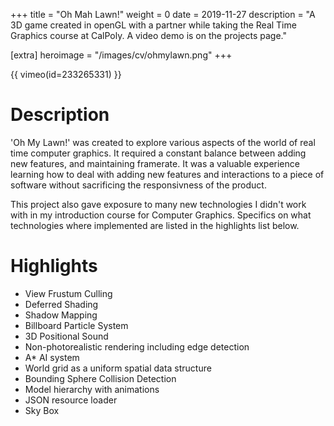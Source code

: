 +++
title = "Oh Mah Lawn!"
weight = 0
date = 2019-11-27
description = "A 3D game created in openGL with a partner while taking the Real Time Graphics course at CalPoly. A video demo is on the projects page."

[extra]
heroimage = "/images/cv/ohmylawn.png"
+++

{{ vimeo(id=233265331) }}

# Description

'Oh My Lawn!' was created to explore various aspects of the world of real time computer graphics. It required a constant balance between adding new features, and maintaining framerate. It was a valuable experience learning how to deal with adding new features and interactions to a piece of software without sacrificing the responsivness of the product.

This project also gave exposure to many new technologies I didn't work with in my introduction course for Computer Graphics. Specifics on what technologies where implemented are listed in the highlights list below.

# Highlights

- View Frustum Culling
- Deferred Shading
- Shadow Mapping
- Billboard Particle System
- 3D Positional Sound
- Non-photorealistic rendering including edge detection
- A* AI system
- World grid as a uniform spatial data structure
- Bounding Sphere Collision Detection
- Model hierarchy with animations
- JSON resource loader
- Sky Box